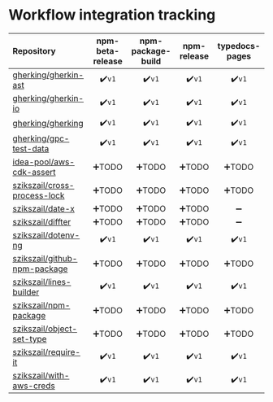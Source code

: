 # Workflow integration tracking

| Repository                                                                      | npm-beta-release | npm-package-build | npm-release | typedocs-pages |
| :------------------------------------------------------------------------------ | :--------------: | :---------------: | :---------: | :------------: |
| [gherking/gherkin-ast](https://github.com/gherking/gherkin-ast)                 |       :heavy_check_mark:`v1`       |       :heavy_check_mark:`v1`        |    :heavy_check_mark:`v1`     |      :heavy_check_mark:`v1`      |
| [gherking/gherkin-io](https://github.com/gherking/gherkin-io)                   |       :heavy_check_mark:`v1`       |       :heavy_check_mark:`v1`        |    :heavy_check_mark:`v1`     |      :heavy_check_mark:`v1`      |
| [gherking/gherking](https://github.com/gherking/gherking)                       |       :heavy_check_mark:`v1`       |       :heavy_check_mark:`v1`        |    :heavy_check_mark:`v1`     |      :heavy_check_mark:`v1`      |
| [gherking/gpc-test-data](https://github.com/gherking/gpc-test-data)             |       :heavy_check_mark:`v1`       |       :heavy_check_mark:`v1`        |    :heavy_check_mark:`v1`     |      :heavy_check_mark:`v1`      |
| [idea-pool/aws-cdk-assert](https://github.com/idea-pool/aws-cdk-assert)         |       :heavy_plus_sign:TODO       |       :heavy_plus_sign:TODO        |    :heavy_plus_sign:TODO     |      :heavy_plus_sign:TODO      |
| [szikszail/cross-process-lock](https://github.com/szikszail/cross-process-lock) |       :heavy_plus_sign:TODO       |       :heavy_plus_sign:TODO        |    :heavy_plus_sign:TODO     |      :heavy_plus_sign:TODO      |
| [szikszail/date-x](https://github.com/szikszail/date-x)                         |       :heavy_plus_sign:TODO       |       :heavy_plus_sign:TODO        |    :heavy_plus_sign:TODO     |       :heavy_minus_sign:        |
| [szikszail/diffter](https://github.com/szikszail/diffter)                       |       :heavy_plus_sign:TODO       |       :heavy_plus_sign:TODO        |    :heavy_plus_sign:TODO     |       :heavy_minus_sign:        |
| [szikszail/dotenv-ng](https://github.com/szikszail/dotenv-ng)                   |       :heavy_check_mark:`v1`       |       :heavy_check_mark:`v1`        |    :heavy_check_mark:`v1`     |      :heavy_check_mark:`v1`      |
| [szikszail/github-npm-package](https://github.com/szikszail/github-npm-package) |       :heavy_plus_sign:TODO       |       :heavy_plus_sign:TODO        |    :heavy_plus_sign:TODO     |      :heavy_plus_sign:TODO      |
| [szikszail/lines-builder](https://github.com/szikszail/lines-builder)           |       :heavy_check_mark:`v1`       |       :heavy_check_mark:`v1`        |    :heavy_check_mark:`v1`     |      :heavy_check_mark:`v1`      |
| [szikszail/npm-package](https://github.com/szikszail/npm-package)               |       :heavy_plus_sign:TODO       |       :heavy_plus_sign:TODO        |    :heavy_plus_sign:TODO     |      :heavy_plus_sign:TODO      |
| [szikszail/object-set-type](https://github.com/szikszail/object-set-type)       |       :heavy_plus_sign:TODO       |       :heavy_plus_sign:TODO        |    :heavy_plus_sign:TODO     |      :heavy_plus_sign:TODO      |
| [szikszail/require-it](https://github.com/szikszail/requite-it)                 |       :heavy_check_mark:`v1`       |       :heavy_check_mark:`v1`        |    :heavy_check_mark:`v1`     |      :heavy_check_mark:`v1`      |
| [szikszail/with-aws-creds](https://github.com/szikszail/with-aws-creds)         |       :heavy_check_mark:`v1`       |       :heavy_check_mark:`v1`        |    :heavy_check_mark:`v1`     |      :heavy_check_mark:`v1`      |
